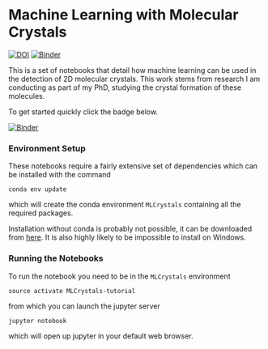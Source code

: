 Machine Learning with Molecular Crystals
========================================


[![DOI](https://zenodo.org/badge/113259999.svg)](https://zenodo.org/badge/latestdoi/113259999)
[![Binder](https://mybinder.org/badge.svg)](https://mybinder.org/v2/gh/malramsay64/MLCrystals-tutorial/master?filepath=01_Data_Ingest.ipynb)


This is a set of notebooks that detail how
machine learning can be used in the detection of 2D molecular crystals.
This work stems from research I am conducting as part of my PhD,
studying the crystal formation of these molecules.

To get started quickly click the badge below.

[![Binder](https://mybinder.org/badge.svg)](https://mybinder.org/v2/gh/malramsay64/MLCrystals-tutorial/master?filepath=01_Data_Ingest.ipynb)


### Environment Setup

These notebooks require a fairly extensive set of dependencies
which can be installed with the command

    conda env update

which will create the conda environment `MLCrystals` containing
all the required packages.

Installation without conda is probably not possible,
it can be downloaded from [here][download conda].
It is also highly likely to be impossible to install on Windows.

### Running the Notebooks

To run the notebook you need to be in the `MLCrystals` environment

    source activate MLCrystals-tutorial

from which you can launch the jupyter server

    jupyter notebook

which will open up jupyter in your default web browser.


[download conda]: [https://conda.io/miniconda.html]
